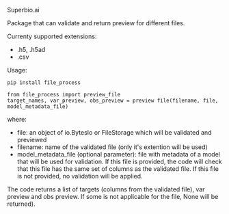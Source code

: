 Superbio.ai

Package that can validate and return preview for different files.

Currenty supported extensions:

- .h5, .h5ad
- .csv

Usage:

```
pip install file_process
```

```
from file_process import preview_file
target_names, var_preview, obs_preview = preview file(filename, file, model_metadata_file)
```

where:

- file: an object of io.BytesIo or FileStorage which will be validated and previewed
- filename: name of the validated file (only it's extention will be used)
- model_metadata_file (optional parameter): file with metadata of a model that will be used for validation. If this file is provided, the code will check that this file has the same set of columns as the validated file. If this file is not provided, no validation will be applied.

The code returns a list of targets (columns from the validated file), var preview and obs preview.
If some is not applicable for the file, None will be returned).
